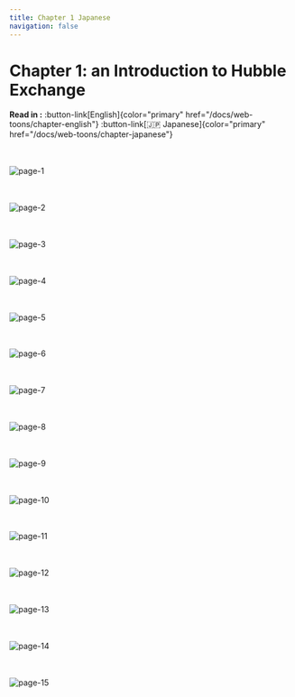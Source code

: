 ```yaml
---
title: Chapter 1 Japanese
navigation: false
---
```


# Chapter 1: an Introduction to Hubble Exchange

**Read in :** :button-link[English]{color="primary" href="/docs/web-toons/chapter-english"} :button-link[🇯🇵 Japanese]{color="primary" href="/docs/web-toons/chapter-japanese"}

## Page 1

![page-1](/content/webtoons/chapter-1/tr/1.jpeg)

## Page 2

![page-2](/content/webtoons/chapter-1/tr/2.jpeg)

## Page 3

![page-3](/content/webtoons/chapter-1/tr/3.jpeg)

## Page 4

![page-4](/content/webtoons/chapter-1/tr/4.jpeg)

## Page 5

![page-5](/content/webtoons/chapter-1/tr/5.jpeg)

## Page 6

![page-6](/content/webtoons/chapter-1/tr/6.jpeg)

## Page 7

![page-7](/content/webtoons/chapter-1/tr/7.jpeg)

## Page 8

![page-8](/content/webtoons/chapter-1/tr/8.jpeg)

## Page 9

![page-9](/content/webtoons/chapter-1/tr/9.jpeg)

## Page 10

![page-10](/content/webtoons/chapter-1/tr/10.jpeg)

## Page 11

![page-11](/content/webtoons/chapter-1/tr/11.jpeg)

## Page 12

![page-12](/content/webtoons/chapter-1/tr/12.jpeg)

## Page 13

![page-13](/content/webtoons/chapter-1/tr/13.jpeg)

## Page 14

![page-14](/content/webtoons/chapter-1/tr/14.jpeg)

## Page 15

![page-15](/content/webtoons/chapter-1/tr/15.jpeg)


<style style="text/css" >

h2[id*="page-"]  {
  visibility: hidden;
  height: 1px;
}
</style>
